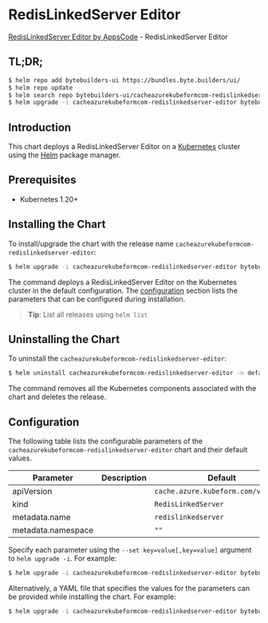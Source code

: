 # RedisLinkedServer Editor

[RedisLinkedServer Editor by AppsCode](https://byte.builders) - RedisLinkedServer Editor

## TL;DR;

```bash
$ helm repo add bytebuilders-ui https://bundles.byte.builders/ui/
$ helm repo update
$ helm search repo bytebuilders-ui/cacheazurekubeformcom-redislinkedserver-editor --version=v0.4.18
$ helm upgrade -i cacheazurekubeformcom-redislinkedserver-editor bytebuilders-ui/cacheazurekubeformcom-redislinkedserver-editor -n default --create-namespace --version=v0.4.18
```

## Introduction

This chart deploys a RedisLinkedServer Editor on a [Kubernetes](http://kubernetes.io) cluster using the [Helm](https://helm.sh) package manager.

## Prerequisites

- Kubernetes 1.20+

## Installing the Chart

To install/upgrade the chart with the release name `cacheazurekubeformcom-redislinkedserver-editor`:

```bash
$ helm upgrade -i cacheazurekubeformcom-redislinkedserver-editor bytebuilders-ui/cacheazurekubeformcom-redislinkedserver-editor -n default --create-namespace --version=v0.4.18
```

The command deploys a RedisLinkedServer Editor on the Kubernetes cluster in the default configuration. The [configuration](#configuration) section lists the parameters that can be configured during installation.

> **Tip**: List all releases using `helm list`

## Uninstalling the Chart

To uninstall the `cacheazurekubeformcom-redislinkedserver-editor`:

```bash
$ helm uninstall cacheazurekubeformcom-redislinkedserver-editor -n default
```

The command removes all the Kubernetes components associated with the chart and deletes the release.

## Configuration

The following table lists the configurable parameters of the `cacheazurekubeformcom-redislinkedserver-editor` chart and their default values.

|     Parameter      | Description |                    Default                     |
|--------------------|-------------|------------------------------------------------|
| apiVersion         |             | <code>cache.azure.kubeform.com/v1alpha1</code> |
| kind               |             | <code>RedisLinkedServer</code>                 |
| metadata.name      |             | <code>redislinkedserver</code>                 |
| metadata.namespace |             | <code>""</code>                                |


Specify each parameter using the `--set key=value[,key=value]` argument to `helm upgrade -i`. For example:

```bash
$ helm upgrade -i cacheazurekubeformcom-redislinkedserver-editor bytebuilders-ui/cacheazurekubeformcom-redislinkedserver-editor -n default --create-namespace --version=v0.4.18 --set apiVersion=cache.azure.kubeform.com/v1alpha1
```

Alternatively, a YAML file that specifies the values for the parameters can be provided while
installing the chart. For example:

```bash
$ helm upgrade -i cacheazurekubeformcom-redislinkedserver-editor bytebuilders-ui/cacheazurekubeformcom-redislinkedserver-editor -n default --create-namespace --version=v0.4.18 --values values.yaml
```
